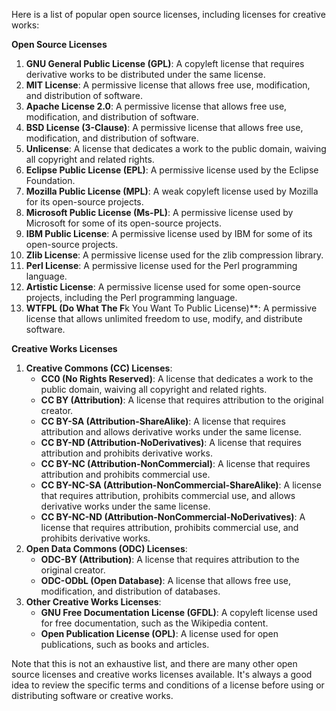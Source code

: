 Here is a list of popular open source licenses, including licenses for creative works:

**Open Source Licenses**

1. **GNU General Public License (GPL)**: A copyleft license that requires derivative works to be distributed under the same license.
2. **MIT License**: A permissive license that allows free use, modification, and distribution of software.
3. **Apache License 2.0**: A permissive license that allows free use, modification, and distribution of software.
4. **BSD License (3-Clause)**: A permissive license that allows free use, modification, and distribution of software.
5. **Unlicense**: A license that dedicates a work to the public domain, waiving all copyright and related rights.
6. **Eclipse Public License (EPL)**: A permissive license used by the Eclipse Foundation.
7. **Mozilla Public License (MPL)**: A weak copyleft license used by Mozilla for its open-source projects.
8. **Microsoft Public License (Ms-PL)**: A permissive license used by Microsoft for some of its open-source projects.
9. **IBM Public License**: A permissive license used by IBM for some of its open-source projects.
10. **Zlib License**: A permissive license used for the zlib compression library.
11. **Perl License**: A permissive license used for the Perl programming language.
12. **Artistic License**: A permissive license used for some open-source projects, including the Perl programming language.
13. **WTFPL (Do What The F**k You Want To Public License)**: A permissive license that allows unlimited freedom to use, modify, and distribute software.

**Creative Works Licenses**

1. **Creative Commons (CC) Licenses**:
	* **CC0 (No Rights Reserved)**: A license that dedicates a work to the public domain, waiving all copyright and related rights.
	* **CC BY (Attribution)**: A license that requires attribution to the original creator.
	* **CC BY-SA (Attribution-ShareAlike)**: A license that requires attribution and allows derivative works under the same license.
	* **CC BY-ND (Attribution-NoDerivatives)**: A license that requires attribution and prohibits derivative works.
	* **CC BY-NC (Attribution-NonCommercial)**: A license that requires attribution and prohibits commercial use.
	* **CC BY-NC-SA (Attribution-NonCommercial-ShareAlike)**: A license that requires attribution, prohibits commercial use, and allows derivative works under the same license.
	* **CC BY-NC-ND (Attribution-NonCommercial-NoDerivatives)**: A license that requires attribution, prohibits commercial use, and prohibits derivative works.
2. **Open Data Commons (ODC) Licenses**:
	* **ODC-BY (Attribution)**: A license that requires attribution to the original creator.
	* **ODC-ODbL (Open Database)**: A license that allows free use, modification, and distribution of databases.
3. **Other Creative Works Licenses**:
	* **GNU Free Documentation License (GFDL)**: A copyleft license used for free documentation, such as the Wikipedia content.
	* **Open Publication License (OPL)**: A license used for open publications, such as books and articles.

Note that this is not an exhaustive list, and there are many other open source licenses and creative works licenses available. It's always a good idea to review the specific terms and conditions of a license before using or distributing software or creative works.
